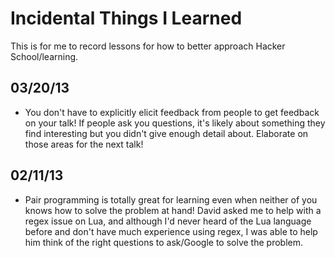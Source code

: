 Incidental Things I Learned
====================

This is for me to record lessons for how to better approach Hacker School/learning.

03/20/13
---------------------
* You don't have to explicitly elicit feedback from people to get feedback on your talk! If people ask you questions, it's likely about something they find interesting but you didn't give enough detail about. Elaborate on those areas for the next talk!

02/11/13
---------------------

* Pair programming is totally great for learning even when neither of you knows how to solve the problem at hand! David asked me to help with a regex issue on Lua, and although I'd never heard of the Lua language before and don't have much experience using regex, I was able to help him think of the right questions to ask/Google to solve the problem.